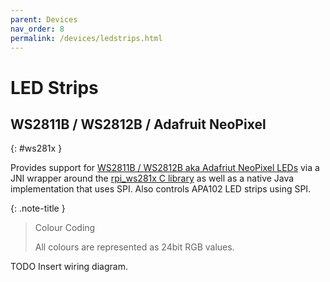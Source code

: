 ```yaml
---
parent: Devices
nav_order: 8
permalink: /devices/ledstrips.html
---
```


# LED Strips

## WS2811B / WS2812B / Adafruit NeoPixel
{: #ws281x }

Provides support for [WS2811B / WS2812B aka Adafriut NeoPixel LEDs](https://learn.adafruit.com/adafruit-neopixel-uberguide)
via a JNI wrapper around the [rpi_ws281x C library](https://github.com/jgarff/rpi_ws281x)
as well as a native Java implementation that uses SPI.
Also controls APA102 LED strips using SPI.

{: .note-title }
> Colour Coding
>
> All colours are represented as 24bit RGB values.

TODO Insert wiring diagram.
